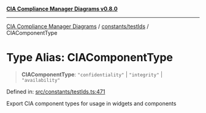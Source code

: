 [**CIA Compliance Manager Diagrams v0.8.0**](../../../README.md)

***

[CIA Compliance Manager Diagrams](../../../modules.md) / [constants/testIds](../README.md) / CIAComponentType

# Type Alias: CIAComponentType

> **CIAComponentType**: `"confidentiality"` \| `"integrity"` \| `"availability"`

Defined in: [src/constants/testIds.ts:471](https://github.com/Hack23/cia-compliance-manager/blob/78912779fad2796d4afcf9e0a863cca80a66b25f/src/constants/testIds.ts#L471)

Export CIA component types for usage in widgets and components
